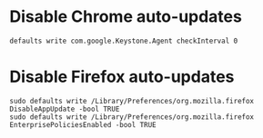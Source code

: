 # Disable Chrome auto-updates
```console
defaults write com.google.Keystone.Agent checkInterval 0
```

# Disable Firefox auto-updates
```console
sudo defaults write /Library/Preferences/org.mozilla.firefox DisableAppUpdate -bool TRUE
sudo defaults write /Library/Preferences/org.mozilla.firefox EnterprisePoliciesEnabled -bool TRUE
```
